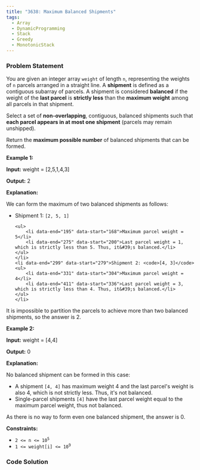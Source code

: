 ```yaml
---
title: "3638: Maximum Balanced Shipments"
tags:
  - Array
  - DynamicProgramming
  - Stack
  - Greedy
  - MonotonicStack
---
```

### Problem Statement

<p data-end="365" data-start="23">You are given an integer array <code data-end="62" data-start="54">weight</code> of length <code data-end="76" data-start="73">n</code>, representing the weights of <code data-end="109" data-start="106">n</code> parcels arranged in a straight line. A <strong data-end="161" data-start="149">shipment</strong> is defined as a contiguous subarray of parcels. A shipment is considered <strong data-end="247" data-start="235">balanced</strong> if the weight of the <strong data-end="284" data-start="269">last parcel</strong> is <strong>strictly less</strong> than the <strong data-end="329" data-start="311">maximum weight</strong> among all parcels in that shipment.</p>

<p data-end="528" data-start="371">Select a set of <strong data-end="406" data-start="387">non-overlapping</strong>, contiguous, balanced shipments such that <strong data-end="496" data-start="449">each parcel appears in at most one shipment</strong> (parcels may remain unshipped).</p>

<p data-end="587" data-start="507">Return the <strong data-end="545" data-start="518">maximum possible number</strong> of balanced shipments that can be formed.</p>


<p><strong class="example">Example 1:</strong></p>

<div class="example-block">
<p><strong>Input:</strong> <span class="example-io">weight = [2,5,1,4,3]</span></p>

<p><strong>Output:</strong> <span class="example-io">2</span></p>

<p><strong>Explanation:</strong></p>

<p data-end="136" data-start="62">We can form the maximum of two balanced shipments as follows:</p>

<ul>
	<li data-end="163" data-start="140">Shipment 1: <code>[2, 5, 1]</code>

	<ul>
		<li data-end="195" data-start="168">Maximum parcel weight = 5</li>
		<li data-end="275" data-start="200">Last parcel weight = 1, which is strictly less than 5. Thus, it&#39;s balanced.</li>
	</ul>
	</li>
	<li data-end="299" data-start="279">Shipment 2: <code>[4, 3]</code>
	<ul>
		<li data-end="331" data-start="304">Maximum parcel weight = 4</li>
		<li data-end="411" data-start="336">Last parcel weight = 3, which is strictly less than 4. Thus, it&#39;s balanced.</li>
	</ul>
	</li>
</ul>

<p data-end="519" data-start="413">It is impossible to partition the parcels to achieve more than two balanced shipments, so the answer is 2.</p>
</div>

<p><strong class="example">Example 2:</strong></p>

<div class="example-block">
<p><strong>Input:</strong> <span class="example-io">weight = [4,4]</span></p>

<p><strong>Output:</strong> <span class="example-io">0</span></p>

<p><strong>Explanation:</strong></p>

<p data-end="635" data-start="574">No balanced shipment can be formed in this case:</p>

<ul>
	<li data-end="772" data-start="639">A shipment <code>[4, 4]</code> has maximum weight 4 and the last parcel&#39;s weight is also 4, which is not strictly less. Thus, it&#39;s not balanced.</li>
	<li data-end="885" data-start="775">Single-parcel shipments <code>[4]</code> have the last parcel weight equal to the maximum parcel weight, thus not balanced.</li>
</ul>

<p data-end="958" data-is-last-node="" data-is-only-node="" data-start="887">As there is no way to form even one balanced shipment, the answer is 0.</p>
</div>


<p><strong>Constraints:</strong></p>

<ul>
	<li data-end="8706" data-start="8671"><code data-end="8704" data-start="8671">2 &lt;= n &lt;= 10<sup>5</sup></code></li>
	<li data-end="8733" data-start="8709"><code data-end="8733" data-start="8709">1 &lt;= weight[i] &lt;= 10<sup>9</sup></code></li>
</ul>


### Code Solution

```python

```
